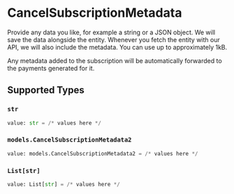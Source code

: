 # CancelSubscriptionMetadata

Provide any data you like, for example a string or a JSON object. We will save the data alongside the entity. Whenever you fetch the entity with our API, we will also include the metadata. You can use up to approximately 1kB.

Any metadata added to the subscription will be automatically forwarded to the payments generated for it.


## Supported Types

### `str`

```python
value: str = /* values here */
```

### `models.CancelSubscriptionMetadata2`

```python
value: models.CancelSubscriptionMetadata2 = /* values here */
```

### `List[str]`

```python
value: List[str] = /* values here */
```

